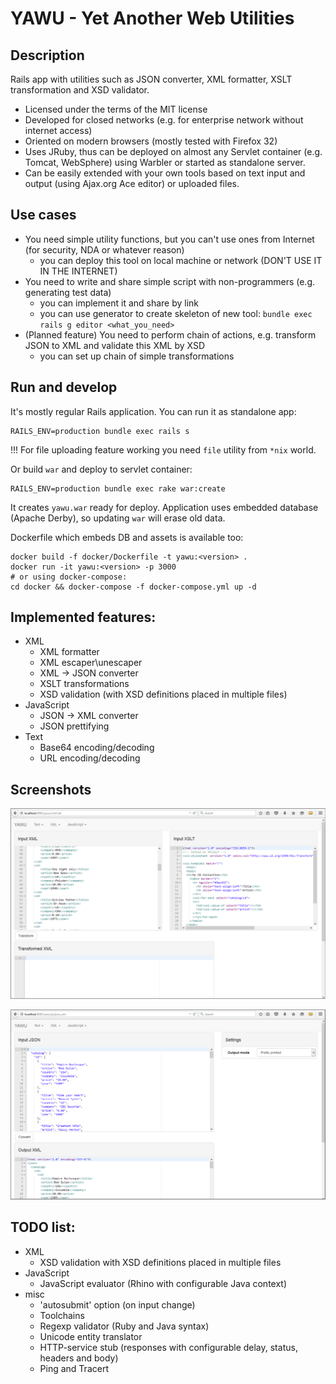 YAWU - Yet Another Web Utilities
====

Description
---

Rails app with utilities such as JSON converter, XML formatter, XSLT transformation and XSD validator.

* Licensed under the terms of the MIT license
* Developed for closed networks (e.g. for enterprise network without internet access)
* Oriented on modern browsers (mostly tested with Firefox 32)
* Uses JRuby, thus can be deployed on almost any Servlet container (e.g. Tomcat, WebSphere) using Warbler or started as standalone server.
* Can be easily extended with your own tools based on text input and output (using Ajax.org Ace editor) or uploaded files.

Use cases
---

- You need simple utility functions, but you can't use ones from Internet (for security, NDA or whatever reason)
  * you can deploy this tool on local machine or network (DON'T USE IT IN THE INTERNET)
- You need to write and share simple script with non-programmers (e.g. generating test data)
  * you can implement it and share by link
  * you can use generator to create skeleton of new tool: `bundle exec rails g editor <what_you_need>`
- (Planned feature) You need to perform chain of actions, e.g. transform JSON to XML and validate this XML by XSD
  * you can set up chain of simple transformations

Run and develop
---

It's mostly regular Rails application.
You can run it as standalone app:

```
RAILS_ENV=production bundle exec rails s
```

!!! For file uploading feature working you need `file` utility from `*nix` world.

Or build `war` and deploy to servlet container:

```
RAILS_ENV=production bundle exec rake war:create
```

It creates `yawu.war` ready for deploy. Application uses embedded database (Apache Derby), so updating `war` will erase old data.

Dockerfile which embeds DB and assets is available too:
```
docker build -f docker/Dockerfile -t yawu:<version> .
docker run -it yawu:<version> -p 3000
# or using docker-compose:
cd docker && docker-compose -f docker-compose.yml up -d
```

Implemented features:
---

- XML
  * XML formatter
  * XML escaper\unescaper
  * XML -> JSON converter
  * XSLT transformations
  * XSD validation (with XSD definitions placed in multiple files)
- JavaScript
  * JSON -> XML converter
  * JSON prettifying
- Text
  * Base64 encoding/decoding
  * URL encoding/decoding

Screenshots
---
![XSLT transformation](samples/screenshots/xslt.png)

![JSON to XML](samples/screenshots/jsonxml.png)

TODO list:
---

- XML
  * XSD validation with XSD definitions placed in multiple files
- JavaScript
  * JavaScript evaluator (Rhino with configurable Java context)
- misc
  * 'autosubmit' option (on input change)
  * Toolchains
  * Regexp validator (Ruby and Java syntax)
  * Unicode entity translator
  * HTTP-service stub (responses with configurable delay, status, headers and body)
  * Ping and Tracert
